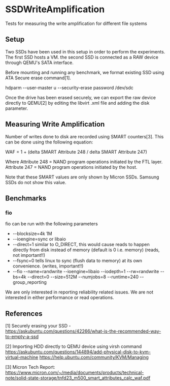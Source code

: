 # SSDWriteAmplification

Tests for measuring the write amplification for different file systems

## Setup

Two SSDs have been used in this setup in order to perform the experiments.
The first SSD hosts a VM. the second SSD is connected as a RAW device through
QEMU's SATA interface.

Before mounting and running any benchmark, we format existing SSD using ATA
Secure erase command[1].

hdparm --user-master u --security-erase password /dev/sdc

Once the drive has been erased securely, we can export the raw device directly
to QEMU[2] by editing the libvirt .xml file and adding the disk parameter.

## Measuring Write Amplification

Number of writes done to disk are recorded using SMART counters[3]. 
This can be done using the following equation:

WAF =  1 + (delta SMART Attribute 248 / delta SMART Attribute 247)

Where 
Attribute 248 = NAND program operations initiated by the FTL layer.
Attribute 247 = NAND program operations initiated by the host.

Note that these SMART values are only shown by Micron SSDs. Samsung SSDs do
not show this value.

## Benchmarks

### fio

fio can be run with the following parameters

* --blocksize=4k 1M
* --ioengine=sync or libaio
* --direct=1 similar to O_DIRECT, this would cause reads to happen directly from disk instead of memory (default is 0 i.e. memory) (reads, not important!!)
* --fsync=0 tells linux to sync (flush data to memory) at its own convenience. (writes, important!!)
* --fio --name=randwrite --ioengine=libaio --iodepth=1 --rw=randwrite --bs=4k --direct=0 --size=512M --numjobs=8 --runtime=240 --group_reporting

We are only interested in reporting reliability related issues. We are not interested in either performance or read operations.

## References

[1] Securely erasing your SSD - 
https://askubuntu.com/questions/42266/what-is-the-recommended-way-to-empty-a-ssd

[2] Importing HDD directly to QEMU device using virsh command
https://askubuntu.com/questions/144894/add-physical-disk-to-kvm-virtual-machine
https://help.ubuntu.com/community/KVM/Managing

[3] Micron Tech Report: 
https://www.micron.com/~/media/documents/products/technical-note/solid-state-storage/tnfd23_m500_smart_attributes_calc_waf.pdf
